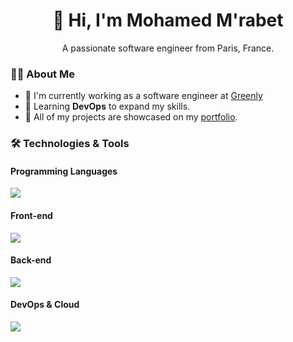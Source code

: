 <h1 align="center">👋 Hi, I'm Mohamed M'rabet</h1>
<p align="center">A passionate software engineer from Paris, France.</p>

### 👨‍💻 About Me
- 🏢 I'm currently working as a software engineer at [Greenly](https://greenly.earth/)
- 🌱 Learning **DevOps** to expand my skills.
- 💼 All of my projects are showcased on my [portfolio](https://www.mohamedmrabet.com/).

### 🛠 Technologies & Tools
#### Programming Languages
<p align="left">
  <a href="https://skillicons.dev">
    <img src="https://skillicons.dev/icons?i=c,cpp,rust,nodejs,javascript,typescript,python" />
  </a>
</p>

#### Front-end
<p align="left">
  <a href="https://skillicons.dev">
    <img src="https://skillicons.dev/icons?i=react,vue,tailwind,vite,next" />
  </a>
</p>

#### Back-end
<p align="left">
  <a href="https://skillicons.dev">
    <img src="https://skillicons.dev/icons?i=adonis,nest,fastapi,django,graphql,postgresql,mongodb,prisma" />
  </a>
</p>

#### DevOps & Cloud
<p align="left">
  <a href="https://skillicons.dev">
    <img src="https://skillicons.dev/icons?i=linux,docker,nginx,gcp,terraform,ansible,git,github,githubactions" />
  </a>
</p>

